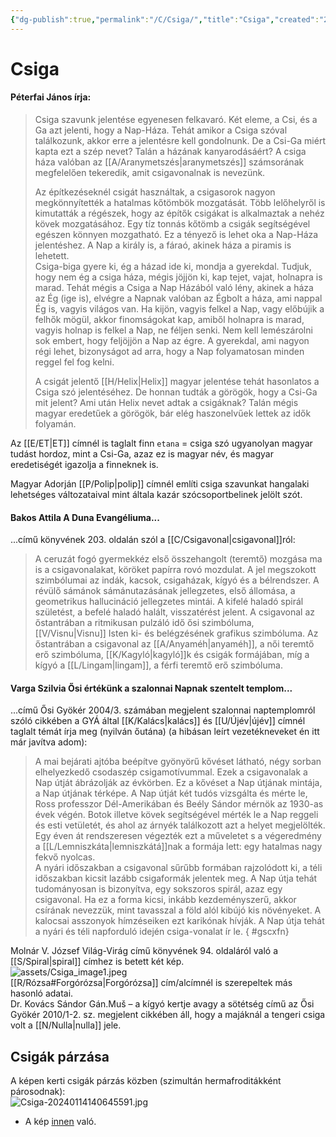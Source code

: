 ```yaml
---
{"dg-publish":true,"permalink":"/C/Csiga/","title":"Csiga","created":"2023-11-18T09:03","updated":"2024-01-14T03:02"}
---
```



# Csiga

#### Péterfai János írja:

> Csiga szavunk jelentése egyenesen felkavaró. Két eleme, a Csi, és a Ga azt jelenti, hogy a Nap-Háza. Tehát amikor a Csiga szóval találkozunk, akkor erre a jelentésre kell gondolnunk. De a Csi-Ga miért kapta ezt a szép nevet? Talán a házának kanyarodásáért? A csiga háza valóban az [[A/Aranymetszés\|aranymetszés]] számsorának megfelelően tekeredik, amit csigavonalnak is nevezünk.  
>
> Az építkezéseknél csigát használtak, a csigasorok nagyon megkönnyítették a hatalmas kőtömbök mozgatását. Több lelőhelyről is kimutatták a régészek, hogy az építők csigákat is alkalmaztak a nehéz kövek mozgatásához. Egy tíz tonnás kőtömb a csigák segítségével egészen könnyen mozgatható. Ez a tényező is lehet oka a Nap-Háza jelentéshez. A Nap a király is, a fáraó, akinek háza a piramis is lehetett.  
> Csiga-biga gyere ki, ég a házad ide ki, mondja a gyerekdal. Tudjuk, hogy nem ég a csiga háza, mégis jöjjön ki, kap tejet, vajat, holnapra is marad. Tehát mégis a Csiga a Nap Házából való lény, akinek a háza az Ég (ige is), elvégre a Napnak valóban az Égbolt a háza, ami nappal Ég is, vagyis világos van. Ha kijön, vagyis felkel a Nap, vagy előbújik a felhők mögül, akkor finomságokat kap, amiből holnapra is marad, vagyis holnap is felkel a Nap, ne féljen senki. Nem kell lemészárolni sok embert, hogy feljöjjön a Nap az égre. A gyerekdal, ami nagyon régi lehet, bizonyságot ad arra, hogy a Nap folyamatosan minden reggel fel fog kelni.
>
> A csigát jelentő [[H/Helix\|Helix]] magyar jelentése tehát hasonlatos a Csiga szó jelentéséhez. De honnan tudták a görögök, hogy a Csi-Ga mit jelent? Ami után Helix nevet adtak a csigáknak? Talán mégis magyar eredetűek a görögök, bár elég haszonelvűek lettek az idők folyamán.  

Az [[E/ET\|ET]] címnél is taglalt finn `etana` = csiga szó ugyanolyan magyar tudást hordoz, mint a Csi-Ga, azaz ez is magyar név, és magyar eredetiségét igazolja a finneknek is.  

Magyar Adorján [[P/Polip\|polip]] címnél említi csiga szavunkat hangalaki lehetséges változataival mint általa kazár szócsoportbelinek jelölt szót.  

#### Bakos Attila A Duna Evangéliuma...

...című könyvének 203. oldalán szól a [[C/Csigavonal\|csigavonal]]ról:  
> A ceruzát fogó gyermekkéz első összehangolt (teremtő) mozgása ma is a csigavonalakat, köröket papírra rovó mozdulat. A jel megszokott szimbólumai az indák, kacsok, csigaházak, kígyó és a bélrendszer. A révülő sámánok sámánutazásának jellegzetes, első állomása, a geometrikus hallucináció jellegzetes mintái. A kifelé haladó spirál születést, a befelé haladó halált, visszatérést jelent. A csigavonal az őstantrában a ritmikusan pulzáló idő ősi szimbóluma, [[V/Visnu\|Visnu]] Isten ki- és belégzésének grafikus szimbóluma. Az őstantrában a csigavonal az [[A/Anyaméh\|anyaméh]], a női teremtő erő szimbóluma, [[K/Kagyló\|kagyló]]k és csigák formájában, míg a kígyó a [[L/Lingam\|lingam]], a férfi teremtő erő szimbóluma.  

#### Varga Szilvia Ősi értékünk a szalonnai Napnak szentelt templom...  

...című Ősi Gyökér 2004/3. számában megjelent szalonnai naptemplomról szóló cikkében a GYÁ által [[K/Kalács\|kalács]] és [[U/Újév\|újév]] címnél taglalt témát írja meg (nyilván őutána) (a hibásan leírt vezetékneveket én itt már javítva adom):  
> A mai bejárati ajtóba beépítve gyönyörű kővéset látható, négy sorban elhelyezkedő csodaszép csigamotívummal. Ezek a csigavonalak a Nap útját ábrázolják az évkörben. Ez a kővéset a Nap útjának mintája, a Nap útjának térképe. A Nap útját két tudós vizsgálta és mérte le, Ross professzor Dél-Amerikában és Beély Sándor mérnök az 1930-as évek végén. Botok illetve kövek segítségével mérték le a Nap reggeli és esti vetületét, és ahol az árnyék találkozott azt a helyet megjelölték. Egy éven át rendszeresen végezték ezt a műveletet s a végeredmény a [[L/Lemniszkáta\|lemniszkátá]]nak a formája lett: egy hatalmas nagy fekvő nyolcas.  
> A nyári időszakban a csigavonal sűrűbb formában rajzolódott ki, a téli időszakban kicsit lazább csigaformák jelentek meg. A Nap útja tehát tudományosan is bizonyítva, egy sokszoros spirál, azaz egy csigavonal. Ha ez a forma kicsi, inkább kezdeményszerű, akkor csírának nevezzük, mint tavasszal a föld alól kibújó kis növényeket. A kalocsai asszonyok hímzéseiken ezt karikónak hívják. A Nap útja tehát a nyári és téli napforduló idején csiga-vonalat ír le.  { #gscxfn}


Molnár V. József Világ-Virág című könyvének 94. oldaláról való a [[S/Spiral\|spiral]] címhez is betett két kép.  
![assets/Csiga_image1.jpeg](/img/user/C/assets/Csiga_image1.jpeg)  
[[R/Rózsa#Forgórózsa\|Forgórózsa]] cím/alcímnél is szerepeltek más hasonló adatai.  
Dr. Kovács Sándor Gán.Muš – a kígyó kertje avagy a sötétség című az Ősi Gyökér 2010/1-2. sz. megjelent cikkében áll, hogy a majáknál a tengeri csiga volt a [[N/Nulla\|nulla]] jele.  

## Csigák párzása

A képen kerti csigák párzás közben (szimultán hermafroditákként párosodnak):  
![Csiga-20240114140645591.jpg](/img/user/C/assets/Csiga-20240114140645591.jpg)  
- A kép [innen](https://en.wikipedia.org/wiki/Hermaphrodite) való.